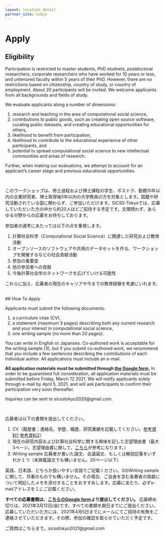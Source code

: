 ```yaml
---
layout: location_detail
partner_site: tokyo
---
```


# Apply

## Eligibility

<p>Participation is restricted to master students, PhD studnets, postdoctoral researchers, corporate researchers who have worked for 10 years or less, and untenured faculty within 5 years of their PhD. However, there are no restrictions based on citizenship, country of study, or country of employment. About 20 participants will be invited. We welcome applicants from all backgrounds and fields of study.</p>
<p>We evaluate applicants along a number of dimensions:
<ol>
  <li>research and teaching in the area of computational social science,</li>
  <li>contributions to public goods, such as creating open source software, curating public datasets, and creating educational opportunities for others,</li>
  <li>likelihood to benefit from participation,</li>
  <li>likelihood to contribute to the educational experience of other participants, and</li>
  <li>potential to spread computational social science to new intellectual communities and areas of research.</li>
</ol>
Further, when making our evaluations, we attempt to account for an applicant’s career stage and previous educational opportunities.</p>
<br>
<p>このワークショップは、修士過程および博士課程の学生、ポスドク、勤務10年以内の企業研究者、博士取得後5年以内の大学教員の方を対象とします。国籍や研究活動されている国に関わらず、ご参加いただけます。SICSS-Tokyoでは、応募していただいた方の中から約20人ほどご招待する予定です。文理問わず、あらゆる分野からの応募をお待ちしております。</p>
<p>参加者の選考にあたっては以下の点を重視します。
<ol>
  <li>計算社会科学（Computational Social Science）に関連した研究および教育活動</li>
  <li>オープンソースのソフトウェアや共用のデータセットを作る、ワークショップを開催するなどの社会貢献活動</li>
  <li>参加の重要度</li>
  <li>他の参加者への貢献</li>
  <li>今後計算社会学のネットワークを広げていける可能性</li>
</ol>
これらに加え、応募者の現在のキャリアや今までの教育経験を考慮にいれます。</p>

<br />
## How To Apply

<p>Applicants must submit the following documents:
<ol>
  <li>a curriculum vitae (CV),</li>
  <li>a statement (maximum 3 pages) describing both any current research and your interest in computational social science,</li>
  <li>one writing sample (no more than 20 pages).</li>
</ol>
You can write in English or Japanses. Co-authored work is acceptable for the writing sample (3), but if you submit co-authored work, we recommend that you include a few sentences describing the contributions of each individual author. All applications must include an e-mail. </p>
<p><b>All application materials must be submitted through <a href="https://forms.gle/sqku6UP7GKmQ8YGD9">the Google form</a>.</b> In order to be guaranteed full consideration, all application materials must be submitted before Friday, March 12 2021. We will notify applicants solely through e-mail by April 5, 2021, and will ask participants to confirm their participation very soon thereafter.</p>

<p>Inquiries can be sent to sicsstokyo2020@gmail.com.</p>

<br>
<p>応募者は以下の書類を提出してください。
<ol>
  <li>CV（履歴書；連絡先、学歴、職歴、研究業績を記載してください。<a href="https://docs.google.com/document/d/1CjMjYJz-g2opuWEDopxVlGcdKGjSo38yf-BqUUBXz5o/edit?usp=sharing">参考資料1</a> <a href="http://www.shirado.net/wp-content/uploads/2019/11/Shirado_CV_2019_v5.pdf">参考資料2</a>）</li>
  <li>現在の研究内容および計算社会科学に関する興味を記した志望理由書（最大3ページ。志望理由書に関して、<a href="https://ultrabem.com/other_topics/how-to/statement_research">こちら</a>が参考になります。）</li>
  <li>Writing sample 応募者が書いた論文、会議論文、もしくは解説記事をいずれか１つ（未掲載論文でも構いません。20ページ以下）</li>
 </ol>
英語、日本語、どちらか扱いやすい言語でご記載ください。3のWriting sampleに関して、共著のものでも構いません。その場合、ご自身を含む各著者の貢献について明記したメモを添付することをおすすめします。応募にあたり、必ずe-mailアドレスを１にご記載ください。</p>

<p><b>すべての応募書類は、<a href="https://forms.gle/sqku6UP7GKmQ8YGD9">こちらのGoogle form</a>より提出してください。</b> 応募締め切りは、2021年3月12日(金)です。すべての書類を期日までにご提出ください。応募していただいた方には、2021年4月5日までにメールにてご招待の有無をご連絡させていただきます。その際、参加の確認を取らせていただく予定です。</p>

<p>ご質問はこちらまで。sicsstokyo2021@gmail.com</p>
